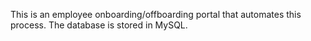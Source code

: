 This is an employee onboarding/offboarding portal that automates this process.
The database is stored in MySQL.
